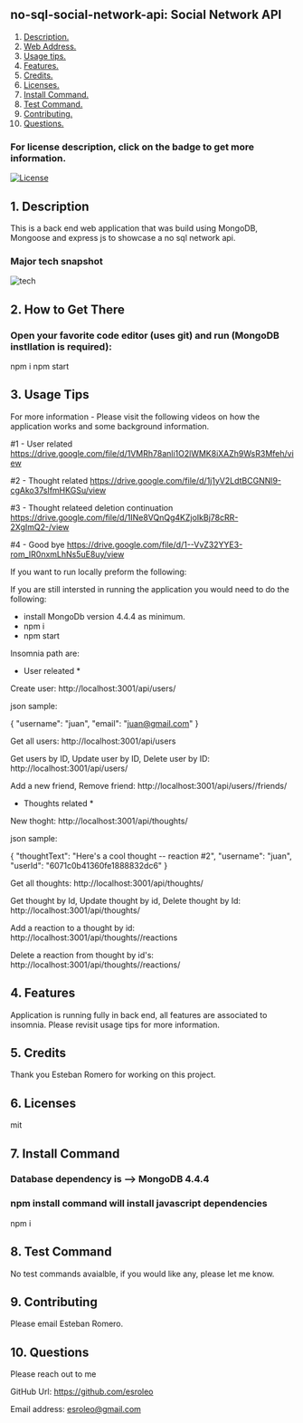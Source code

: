## no-sql-social-network-api: Social Network API

1. [ Description. ](#desc)
2. [ Web Address. ](#web-address)
3. [ Usage tips. ](#usage)
4. [ Features. ](#features)
5. [ Credits. ](#credits)
6. [ Licenses. ](#licenses)
7. [ Install Command. ](#commandInstall)
8. [ Test Command. ](#commandTest)
9. [ Contributing. ](#contributing)
9. [ Questions. ](#questions)

### For license description, click on the badge to get more information.
[![License](https://img.shields.io/badge/License-MIT%20-blue.svg)](https://opensource.org/licenses/mit)

<a name="desc"></a>
## 1. Description

This is a back end web application that was build using MongoDB, Mongoose and express js to showcase a no sql network api.

### Major tech snapshot

![tech](./assets/images/code-used.JPG?raw=true "code-used.JPG")

<a name="web-address"></a>
## 2. How to Get There

### Open your favorite code editor (uses git) and run (MongoDB instllation is required):

npm i
npm start


<a name="usage"></a>
## 3. Usage Tips

For more information - Please visit the following videos on how the application works and some background information.

#1 - User related
https://drive.google.com/file/d/1VMRh78anli1O2lWMK8iXAZh9WsR3Mfeh/view

#2 - Thought related
https://drive.google.com/file/d/1j1yV2LdtBCGNNl9-cgAko37sIfmHKGSu/view

#3 - Thought relateed deletion continuation
https://drive.google.com/file/d/1INe8VQnQg4KZjoIkBj78cRR-2XgImQ2-/view

#4 - Good bye
https://drive.google.com/file/d/1--VvZ32YYE3-rom_IR0nxmLhNs5uE8uy/view


If you want to run locally preform the following:

If you are still intersted in running the application you would need to do the following:
* install MongoDb version 4.4.4 as minimum.
* npm i
* npm start

Insomnia path are:

* User releated *

Create user: 
http://localhost:3001/api/users/

json sample:

{
  "username": "juan",
  "email": "juan@gmail.com"
}


Get all users: 
http://localhost:3001/api/users

Get users by ID, Update user by ID, Delete user by ID:
http://localhost:3001/api/users/<userId>

Add a new friend, Remove friend:
http://localhost:3001/api/users/<recipient userId>/friends/<friend user Id>

* Thoughts related *

New thoght:
http://localhost:3001/api/thoughts/

json sample:

{
  "thoughtText": "Here's a cool thought -- reaction #2",
  "username": "juan",
  "userId": "6071c0b41360fe1888832dc6"
}

Get all thoughts:
http://localhost:3001/api/thoughts/

Get thought by Id, Update thought by id, Delete thought by Id:
http://localhost:3001/api/thoughts/<thoughtId>

Add a reaction to a thought by id:
http://localhost:3001/api/thoughts/<thoughtId>/reactions
  
Delete a reaction from thought by id's:
http://localhost:3001/api/thoughts/<thoughtId>/reactions/<reactionId>

<a name="features"></a>
## 4. Features

Application is running fully in back end, all features are associated to insomnia. Please revisit usage tips for more information.

<a name="credits"></a>
## 5. Credits

Thank you Esteban Romero for working on this project.

<a name="licenses"></a>
## 6. Licenses

mit

<a name="commandInstall"></a>
## 7. Install Command

### Database dependency is --> MongoDB 4.4.4  
### npm install command will install javascript dependencies

npm i

<a name="commandTest"></a>
## 8. Test Command

No test commands avaialble, if you would like any, please let me know.

<a name="contributing"></a>
## 9. Contributing

Please email Esteban Romero.

<a name="questions"></a>
## 10. Questions

Please reach out to me

GitHub Url: https://github.com/esroleo

Email address: esroleo@gmail.com





